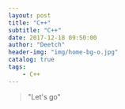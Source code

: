 ```yaml
---
layout: post
title: "C++"
subtitle: "C++"
date: 2017-12-18 09:50:00
author: "Deetch"
header-img: "img/home-bg-o.jpg"
catalog: true
tags:
    - C++
---
```


> "Let's go"

